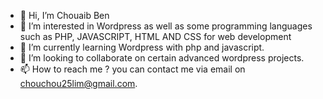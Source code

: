 - 👋 Hi, I’m Chouaib Ben
- 👀 I’m interested in Wordpress as well as some programming languages such as PHP, JAVASCRIPT, HTML AND CSS for web development
- 🌱 I’m currently learning Wordpress with php and javascript. 
- 💞️ I’m looking to collaborate on certain advanced wordpress projects.
- 📫 How to reach me ? you can contact me via email on chouchou25lim@gmail.com.

<!---
shoushou-design/shoushou-design is a ✨ special ✨ repository because its `README.md` (this file) appears on your GitHub profile.
You can click the Preview link to take a look at your changes.
--->
